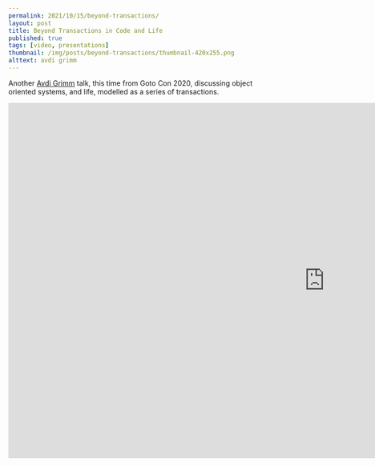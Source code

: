 ```yaml
---
permalink: 2021/10/15/beyond-transactions/
layout: post
title: Beyond Transactions in Code and Life
published: true
tags: [video, presentations]
thumbnail: /img/posts/beyond-transactions/thumbnail-420x255.png
alttext: avdi grimm
---
```


Another <a href="https://twitter.com/avdi">Avdi Grimm</a> talk, this time from Goto Con 2020, discussing object oriented systems, and life, modelled 
as a series of transactions.

<iframe width="1262" height="710" src="https://www.youtube.com/embed/R9FwIYAM1ao" title="YouTube video player" frameborder="0" allow="accelerometer; autoplay; clipboard-write; encrypted-media; gyroscope; picture-in-picture" allowfullscreen></iframe>